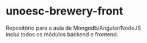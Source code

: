 # unoesc-brewery-front
Repositório para a aula de Mongodb/Angular/NodeJS<br>
inclui todos os módulos backend e frontend.
